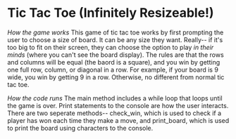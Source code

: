 # Tic Tac Toe (Infinitely Resizeable!)

*How the game works*
This game of tic tac toe works by first prompting the user to choose a size of board. It can be any size they want. Really-- if it's too big to fit on their screen, they can choose the option to play *in their minds* (where you can't see the board display). The rules are that the rows and columns will be equal (the baord is a square), and you win by getting one full row, column, or diagonal in a row. For example, if your board is 9 wide, you win by getting 9 in a row. Otherwise, no different from normal tic tac toe.

*How the code runs*
The main method includes a while loop that loops until the game is over. Print statements to the console are how the user interacts. There are two seperate methods-- check_win, which is used to check if a player has won each time they make a move, and print_board, which is used to print the board using characters to the console. 
